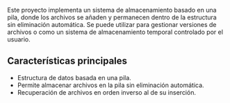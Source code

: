 Este proyecto implementa un sistema de almacenamiento basado en una pila, donde los archivos se añaden y permanecen dentro de la estructura sin eliminación automática. Se puede utilizar para gestionar versiones de archivos o como un sistema de almacenamiento temporal controlado por el usuario.

## Características principales
- Estructura de datos basada en una pila.
- Permite almacenar archivos en la pila sin eliminación automática.
- Recuperación de archivos en orden inverso al de su inserción.
